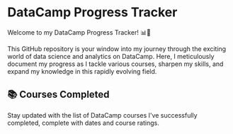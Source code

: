 # DataCamp Progress Tracker

Welcome to my DataCamp Progress Tracker! 📊🚀

This GitHub repository is your window into my journey through the exciting world of data science and analytics on DataCamp. Here, I meticulously document my progress as I tackle various courses, sharpen my skills, and expand my knowledge in this rapidly evolving field.

## 📚 Courses Completed
Stay updated with the list of DataCamp courses I've successfully completed, complete with dates and course ratings.
